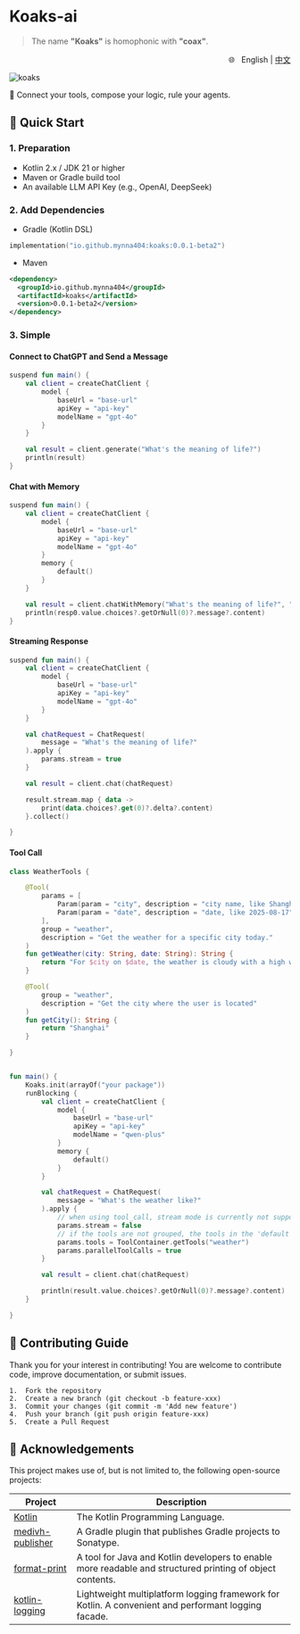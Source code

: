 # Koaks-ai  

> The name **"Koaks"** is homophonic with **"coax"**.  

<div align="right">
🌐 &nbsp English | <a href="/README-zh.md">中文</a>
</div>

![koaks](https://socialify.git.ci/koaks-ai/koaks/image?custom_description=Connect+your+tools%2C+compose+your+logic.&description=1&font=JetBrains+Mono&forks=1&issues=1&language=1&name=1&owner=1&pattern=Circuit+Board&pulls=1&stargazers=1&theme=Light)

🧩 Connect your tools, compose your logic, rule your agents.


## 🚀 Quick Start

### 1. Preparation

* Kotlin 2.x / JDK 21 or higher
* Maven or Gradle build tool
* An available LLM API Key (e.g., OpenAI, DeepSeek)

### 2. Add Dependencies

- Gradle (Kotlin DSL)  
```kotlin
implementation("io.github.mynna404:koaks:0.0.1-beta2")
```

- Maven  
```xml
<dependency>
  <groupId>io.github.mynna404</groupId>
  <artifactId>koaks</artifactId>
  <version>0.0.1-beta2</version>
</dependency>
```

### 3. Simple

#### Connect to ChatGPT and Send a Message

```kotlin
suspend fun main() {
    val client = createChatClient {
        model {
            baseUrl = "base-url"
            apiKey = "api-key"
            modelName = "gpt-4o"
        }
    }

    val result = client.generate("What's the meaning of life?")
    println(result)
}
```

#### Chat with Memory
```kotlin
suspend fun main() {
    val client = createChatClient {
        model {
            baseUrl = "base-url"
            apiKey = "api-key"
            modelName = "gpt-4o"
        }
        memory {
            default()
        }
    }

    val result = client.chatWithMemory("What's the meaning of life?", "1001")
    println(resp0.value.choices?.getOrNull(0)?.message?.content)
}
```

#### Streaming Response
```kotlin
suspend fun main() {
    val client = createChatClient {
        model {
            baseUrl = "base-url"
            apiKey = "api-key"
            modelName = "gpt-4o"
        }
    }

    val chatRequest = ChatRequest(
        message = "What's the meaning of life?"
    ).apply {
        params.stream = true
    }

    val result = client.chat(chatRequest)

    result.stream.map { data ->
        print(data.choices?.get(0)?.delta?.content)
    }.collect()

}
```

#### Tool Call
```kotlin
class WeatherTools {

    @Tool(
        params = [
            Param(param = "city", description = "city name, like Shanghai", required = true),
            Param(param = "date", description = "date, like 2025-08-17", required = true)
        ],
        group = "weather",
        description = "Get the weather for a specific city today."
    )
    fun getWeather(city: String, date: String): String {
        return "For $city on $date, the weather is cloudy with a high wind warning."
    }

    @Tool(
        group = "weather",
        description = "Get the city where the user is located"
    )
    fun getCity(): String {
        return "Shanghai"
    }

}


fun main() {
    Koaks.init(arrayOf("your package"))
    runBlocking {
        val client = createChatClient {
            model {
                baseUrl = "base-url"
                apiKey = "api-key"
                modelName = "qwen-plus"
            }
            memory {
                default()
            }
        }

        val chatRequest = ChatRequest(
            message = "What's the weather like?"
        ).apply {
            // when using tool_call, stream mode is currently not supported
            params.stream = false
            // if the tools are not grouped, the tools in the 'default' group will be used by default.
            params.tools = ToolContainer.getTools("weather")
            params.parallelToolCalls = true
        }

        val result = client.chat(chatRequest)

        println(result.value.choices?.getOrNull(0)?.message?.content)
    }

}
```

## 🤝 Contributing Guide

Thank you for your interest in contributing! You are welcome to contribute code, improve documentation, or submit issues.

	1.	Fork the repository
	2.	Create a new branch (git checkout -b feature-xxx)
	3.	Commit your changes (git commit -m 'Add new feature')
	4.	Push your branch (git push origin feature-xxx)
	5.	Create a Pull Request

## 💖 Acknowledgements
This project makes use of, but is not limited to, the following open-source projects:

| Project | Description |
|---------|-------------|
| [Kotlin](https://github.com/JetBrains/kotlin) | The Kotlin Programming Language. |
| [medivh-publisher](https://github.com/medivh-project/medivh-publisher) | A Gradle plugin that publishes Gradle projects to Sonatype. |
| [format-print](https://github.com/mynna404/format-print) | A tool for Java and Kotlin developers to enable more readable and structured printing of object contents. |
| [kotlin-logging](https://github.com/oshai/kotlin-logging) | Lightweight multiplatform logging framework for Kotlin. A convenient and performant logging facade. |

